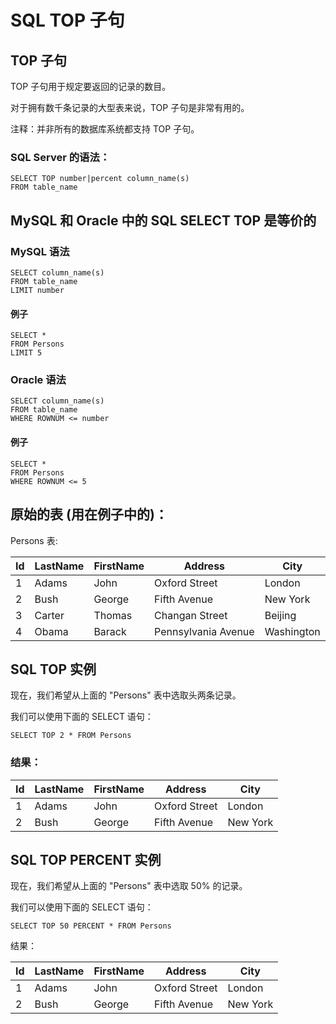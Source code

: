 
# SQL TOP 子句




## TOP 子句

TOP 子句用于规定要返回的记录的数目。

对于拥有数千条记录的大型表来说，TOP 子句是非常有用的。

注释：并非所有的数据库系统都支持 TOP 子句。

### SQL Server 的语法：

```
SELECT TOP number|percent column_name(s)
FROM table_name
```

## MySQL 和 Oracle 中的 SQL SELECT TOP 是等价的

### MySQL 语法

```
SELECT column_name(s)
FROM table_name
LIMIT number
```

#### 例子

```
SELECT *
FROM Persons
LIMIT 5
```

### Oracle 语法

```
SELECT column_name(s)
FROM table_name
WHERE ROWNUM <= number
```

#### 例子

```
SELECT *
FROM Persons
WHERE ROWNUM <= 5
```

## 原始的表 (用在例子中的)：

Persons 表:

| Id | LastName | FirstName | Address | City |
| --- | --- | --- | --- | --- |
| 1 | Adams | John | Oxford Street | London |
| 2 | Bush | George | Fifth Avenue | New York |
| 3 | Carter | Thomas | Changan Street | Beijing |
| 4 | Obama | Barack | Pennsylvania Avenue | Washington |

## SQL TOP 实例

现在，我们希望从上面的 "Persons" 表中选取头两条记录。

我们可以使用下面的 SELECT 语句：

```
SELECT TOP 2 * FROM Persons
```

### 结果：

| Id | LastName | FirstName | Address | City |
| --- | --- | --- | --- | --- |
| 1 | Adams | John | Oxford Street | London |
| 2 | Bush | George | Fifth Avenue | New York |

## SQL TOP PERCENT 实例

现在，我们希望从上面的 "Persons" 表中选取 50% 的记录。

我们可以使用下面的 SELECT 语句：

```
SELECT TOP 50 PERCENT * FROM Persons
```

结果：

| Id | LastName | FirstName | Address | City |
| --- | --- | --- | --- | --- |
| 1 | Adams | John | Oxford Street | London |
| 2 | Bush | George | Fifth Avenue | New York |






